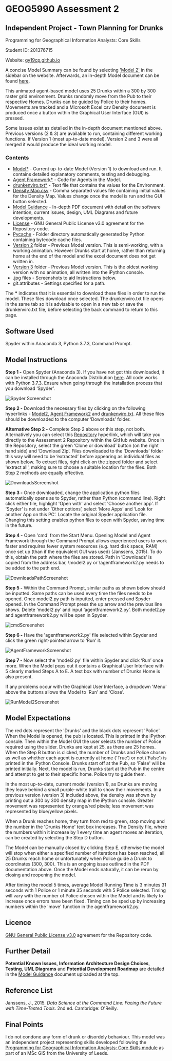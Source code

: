 # GEOG5990 Assessment 2 
## Independent Project - Town Planning for Drunks

Programming for Geographical Information Analysts: Core Skills

Student ID: 201376715

Website: [gy19cp.github.io](https://gy19cp.github.io/index.html)

A concise Model Summary can be found by selecting ['Model 2'](https://gy19cp.github.io/model2summary.html) in the sidebar on the website. Afterwards, an in-depth Model document can be found [here](https://github.com/gy19cp/GEOG5990Assessment2/blob/master/Model_Guidance.pdf). 

This animated agent-based model uses 25 Drunks within a 300 by 300 raster grid environment. Drunks randomly move from the Pub to their respective Homes. Drunks can be guided by Police to their homes. Movements are tracked and a Microsoft Excel csv Density document is produced once a button within the Graphical User Interface (GUI) is pressed. 

Some issues exist as detailed in the in-depth document mentioned above. Previous versions (2 & 3) are available to run, containing different working functions. If Version 1 (most up-to-date model), Version 2 and 3 were all merged it would produce the ideal working model. 

### Contents
-	[Model*](https://gy19cp.github.io/model2.py) - Current up-to-date Model (Version 1) to download and run. It contains detailed explanatory comments, testing and debugging. 
-	[Agent Framework*](https://gy19cp.github.io/agentframework2.py) - Code for Agents in the Model.
-	[drunkenviro.txt*](https://gy19cp.github.io/drunkenviro.txt) - Text file that contains the values for the Environment. 
- [Density Map.csv](https://gy19cp.github.io/densitymap.csv) - Comma separated values file containing initial values for the Density Map. Values change once the model is run and the GUI button selected.
- [Model Guidance](https://github.com/gy19cp/GEOG5990Assessment2/blob/master/Model_Guidance.pdf) - In-depth PDF document with detail on the software intention, current issues, design, UML Diagrams and future developments.
- [License](https://github.com/gy19cp/GEOG5990Assessment2/blob/master/LICENSE) - GNU General Public License v3.0 agreement for the Repository code.
- [Pycache](https://github.com/gy19cp/GEOG5990Assessment2/tree/master/__pycache__) - Folder directory automatically generated by Python containing bytecode cache files. 
- [Version 2](https://github.com/gy19cp/GEOG5990Assessment2/tree/master/Version_2) folder - Previous Model version. This is semi-working, with a working animation. However Drunks start at home, rather than returning home at the end of the model and the excel document does not get written in.
- [Version 3](https://github.com/gy19cp/GEOG5990Assessment2/tree/master/Version_3) folder - Previous Model version. This is the oldest working version with no animation, all written into the iPython console.
- .jpg files - Screenshots to aid Instructions below.
- git.attributes - Settings specified for a path.
 


The __*__ indicates that it is essential to download these files in order to run the model. 
These files download once selected. The drunkenviro.txt file opens in the same tab so it is advisable to open in a new tab or save the drunkenviro.txt file, before selecting the back command to return to this page.

## Software Used
Spyder within Anaconda 3, Python 3.7.3, Command Prompt.

## Model Instructions 

**Step 1 -** Open Spyder (Anaconda 3). If you have not got this downloaded, it can be installed through the Anaconda Distribution [here](https://www.anaconda.com/distribution/). All code works with Python 3.7.3. Ensure when going through the installation process that you download ‘Spyder’. 

![Spyder Screenshot](SpyderScreenshot.jpg "Initiating Spyder")

**Step 2 -** Download the necessary files by clicking on the following hyperlinks - [Model2](http://gy19cp.github.io/model2.py), [Agent Framework2](http://gy19cp.github.io/agentframework2.py) and [drunkenviro.txt](https://gy19cp.github.io/drunkenviro.txt). All these files should be downloaded to the computer ‘Downloads’ folder. 

**Alternative Step 2 -** Complete Step 2 above or this step, not both. Alternatively you can select this [Repository](https://github.com/gy19cp/GEOG5990Assessment2) hyperlink, which will take you directly to the Assessment 2 Repository within the GitHub website. Once in the Repository, select the green ‘Clone or download’ button (on the right hand side) and ‘Download Zip’. Files downloaded to the ‘Downloads’ folder this way will need to be ‘extracted’ before appearing as individual files as shown below. To extract files, right click on the zipped folder and select 'extract all', making sure to choose a suitable location for the files. Both Step 2 methods are equally effective.  

![DownloadsScreenshot](DownloadsScreenshot.jpg "Downloads") 

**Step 3 -** Once downloaded, change the application python files automatically opens as to Spyder, rather than Python (command line). Right click either file, highlight 'Open with' and select 'Choose another app'. If ‘Spyder’ is not under ‘Other options’, select ‘More Apps’ and ‘Look for another App on this PC’. Locate the original Spyder application file. Changing this setting enables python files to open with Spyder, saving time in the future.

**Step 4 -** Open 'cmd' from the Start Menu. Opening Model and Agent Framework through the Command Prompt allows experienced users to work faster and requires fewer system resources (e.g. hard disk space, RAM) once set up (than if the equivalent GUI was used) (Janssens, 2015). To do this, obtain the path where the files are stored. Path in ‘Downloads’ is copied from the address bar, \model2.py or \agentframework2.py needs to be added to the path end. 

![DownloadsPathScreenshot](DownloadsPathScreenshot.jpg "DownloadsPath") 

**Step 5 -** Within the Command Prompt, similar paths as shown below should be inputted. Same paths can be used every time the files needs to be opened. Once model2.py path is inputted, enter pressed and Spyder opened. In the Command Prompt press the up arrow and the previous line shows. Delete ‘model2.py’ and input ‘agentframework2.py’. Both model2.py and agentframework2.py will be open in Spyder. 

![cmdScreenshot](cmdScreenshot.jpg "CommandPrompt") 

**Step 6 -** Have the 'agentframework2.py' file selected within Spyder and click the green right-pointed arrow to ‘Run’ it.

![AgentFrameworkScreenshot](AgentFrameworkScreenshot.jpg "Agent Framework")
  
**Step 7 -** Now select the 'model2.py' file within Spyder and click ‘Run’ once more. When the Model pops out it contains a Graphical User Interface with 5 clearly marked Steps A to E. A text box with number of Drunks Home is also present.  

If any problems occur with the Graphical User Interface, a dropdown 'Menu' above the buttons allows the Model to 'Run' and 'Close'. 
 
![RunModel2Screenshot](RunModel2Screenshot.jpg "Run Model2")
 
## Model Expectations 
The red dots represent the 'Drunks' and the black dots represent 'Police'. When the Model is opened, the pub is located. This is printed in the iPython console. Then within the Model GUI the user selects the number of Police required using the slider. Drunks are kept at 25, as there are 25 homes. When the Step B button is clicked, the number of Drunks and Police chosen as well as whether each agent is currently at home ('True') or not ('False') is printed in the iPython Console. Drunks start off at the Pub, so 'False' will be printed initially. Next, the model is run, Drunks start at the Pub in the centre and attempt to get to their specific home. Police try to guide them. 

In the most up-to-date, current model (version 1), as Drunks are moving they leave behind a small purple-white trail to show their movements. In a previous version (version 3) included above, the density was shown by printing out a 300 by 300 density map in the iPython console. Greater movement was represented by orange/red pixels; less movement was represented by blue/yellow pixels.

When a Drunk reaches home, they turn from red to green, stop moving and the number in the 'Drunks Home' text box increases. The Density file, where the numbers within it increase by 1 every time an agent moves an iteration, can be created by selecting the Step D button. 

The Model can be manually closed by clicking Step E, otherwise the model will stop when either a specified number of iterations has been reached, all 25 Drunks reach home or unfortunately when Police guide a Drunk to coordinates (300, 300). This is an ongoing issue outlined in the PDF documentation above. Once the Model ends naturally, it can be rerun by closing and reopening the model. 

After timing the model 5 times, average Model Running Time is 3 minutes 31 seconds with 1 Police or 1 minute 35 seconds with 5 Police selected. Timing will vary with the number of Police chosen within the Model and is likely to increase once errors have been fixed. Timing can be sped up by increasing numbers within the 'move' function in the agentframework2.py.

## Licence 
[GNU General Public License v3.0](https://github.com/gy19cp/GEOG5990Assessment2/blob/master/LICENSE) 
 agreement for the Repository code.

## Further Detail 
**Potential Known Issues**, **Information Architecture Design Choices**, **Testing**, **UML Diagrams** and **Potential Development Roadmap** are detailed in the [Model Guidance](https://github.com/gy19cp/GEOG5990Assessment2/blob/master/Model_Guidance.pdf) document uploaded at the top.

## Reference List
Janssens, J., 2015. *Data Science at the Command Line: Facing the Future with Time-Tested Tools*. 2nd ed. Cambridge: O'Reilly.

## Final Points
I do not condone any form of drunk or disordely behaviour. This model was an independent project representing skills developed following the [Programming for Geographical Information Analysts: Core Skills module](https://www.geog.leeds.ac.uk/courses/computing/study/core-python/) as part of an MSc GIS from the University of Leeds. 

